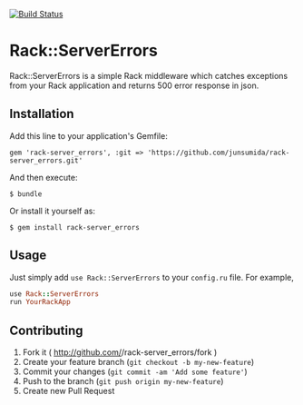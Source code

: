 [![Build Status](https://travis-ci.org/junsumida/rack-server_errors.svg?branch=master)](https://travis-ci.org/junsumida/rack-server_errors)

# Rack::ServerErrors

Rack::ServerErrors is a simple Rack middleware which catches exceptions from your Rack application and returns 500 error response in json.

## Installation

Add this line to your application's Gemfile:

    gem 'rack-server_errors', :git => 'https://github.com/junsumida/rack-server_errors.git'

And then execute:

    $ bundle

Or install it yourself as:

    $ gem install rack-server_errors

## Usage

Just simply add `use Rack::ServerErrors` to your `config.ru` file. For example, 

```ruby
use Rack::ServerErrors
run YourRackApp
```

## Contributing

1. Fork it ( http://github.com/<my-github-username>/rack-server_errors/fork )
2. Create your feature branch (`git checkout -b my-new-feature`)
3. Commit your changes (`git commit -am 'Add some feature'`)
4. Push to the branch (`git push origin my-new-feature`)
5. Create new Pull Request

